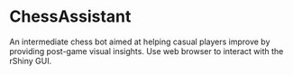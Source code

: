# ChessAssistant
An intermediate chess bot aimed at helping casual players improve by providing post-game visual insights.
Use web browser to interact with the rShiny GUI.

